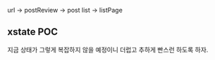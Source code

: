 url -> postReview -> post
list -> listPage

## xstate POC
지금 상태가 그렇게 복잡하지 않을 예정이니 더럽고 추하게 빤스런 하도록 하자.
